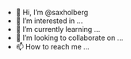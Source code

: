 - 👋 Hi, I’m @saxholberg
- 👀 I’m interested in ...
- 🌱 I’m currently learning ...
- 💞️ I’m looking to collaborate on ...
- 📫 How to reach me ...

<!---
saxholberg/saxholberg is a ✨ special ✨ repository because its `README.md` (this file) appears on your GitHub profile.
You can click the Preview link to take a look at your changes.
--->
